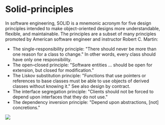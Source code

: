 # Solid-principles
In software engineering, SOLID is a mnemonic acronym for five design principles intended to make object-oriented designs more understandable, flexible, and maintainable. The principles are a subset of many principles promoted by American software engineer and instructor Robert C. Martin:

- The single-responsibility principle: "There should never be more than one reason for a class to change." In other words, every class should have only one responsibility.
- The open–closed principle: "Software entities ... should be open for extension, but closed for modification."
- The Liskov substitution principle: "Functions that use pointers or references to base classes must be able to use objects of derived classes without knowing it." See also design by contract.
- The interface segregation principle: "Clients should not be forced to depend upon interfaces that they do not use."
- The dependency inversion principle: "Depend upon abstractions, [not] concretions."

 ![](https://www.brahmatechnolab.com/%EF%BF%BCwhat-are-solid-principles-a-complete-guide-about-it/)

